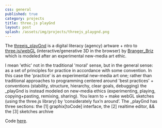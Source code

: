 ```yaml
---
css: general
published: true
category: projects
title: three.js playGnd
layout: post
splash: /assets/img/projects/threejs_playgnd.png
---
```


The [threejs_playGnd](http://threejsplaygnd.brangerbriz.net/) is a digital literacy (agency) artware + ntro to [three.js/webGL](http://threejs.org) (interactive/generative 3D in the browser) by [Branger_Briz](http://brangerbriz.net/) which is modeled after an experimental new-media art ethic.

I mean 'ethic' not in the traditional 'moral' sense, but in the general sense: as a set of principles for practice in accordance with some convention. In this case the 'practice' is an experimental new-media art one; rather than traditional approaches to programming centered around 'best practices' + conventions (stability, structure, hierarchy, clear goals, debugging) the _playGnd is instead modeled on new-media ethics (experimenting, playing, copying+pasting, remixing, sharing). You learn to + make webGL sketches (using the three.js library) by ‘considerately fux’n around’. The _playGnd has three sections: the [1] graphix[toCode] interface, the [2] realtime editor, && the [3] sketches archive

Code [here](https://github.com/nbriz/threejs_playGnd 
).
